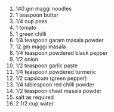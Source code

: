 1. 140 gm maggi noodles
2. 1 teaspoon butter
3. 1/4 cup peas
4. 1 tomato
5. 1 green chilli
6. 1/4 teaspoon garam masala powder
7. 12 gm maggi masala
8. 1/4 teaspoon powdered black pepper
9. 1/2 onion
10. 1/2 teaspoon garlic paste
11. 1/4 teaspoon powdered turmeric
12. 1/2 capsicum (green pepper)
13. 1/4 tablespoon red chilli powder
14. 1/2 teaspoon chaat masala powder
15. salt as required
16. 2 1/2 cup water